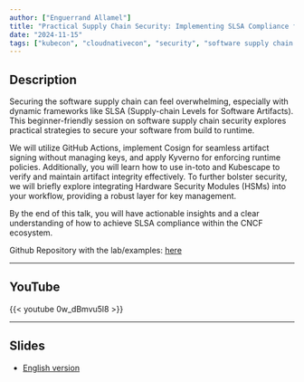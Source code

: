 ```yaml
---
author: ["Enguerrand Allamel"]
title: "Practical Supply Chain Security: Implementing SLSA Compliance from Build to Runtime"
date: "2024-11-15"
tags: ["kubecon", "cloudnativecon", "security", "software supply chain security"]
---
```


## Description

Securing the software supply chain can feel overwhelming, especially with dynamic frameworks like SLSA (Supply-chain Levels for Software Artifacts). This beginner-friendly session on software supply chain security explores practical strategies to secure your software from build to runtime.

We will utilize GitHub Actions, implement Cosign for seamless artifact signing without managing keys, and apply Kyverno for enforcing runtime policies. Additionally, you will learn how to use in-toto and Kubescape to verify and maintain artifact integrity effectively. To further bolster security, we will briefly explore integrating Hardware Security Modules (HSMs) into your workflow, providing a robust layer for key management.

By the end of this talk, you will have actionable insights and a clear understanding of how to achieve SLSA compliance within the CNCF ecosystem.

Github Repository with the lab/examples: [here](https://github.com/AEnguerrand/kubecon-cloudnativecon-na-2024-supply-chain-security-lab)

---

## YouTube

{{< youtube 0w_dBmvu5l8 >}}

---

## Slides

- [English version](https://static.sched.com/hosted_files/kccncna2024/0b/Practical%20Supply%20Chain%20Security_%20Implementing%20SLSA%20Compliance%20from%20Build%20to%20Runtime.pdf.pdf?_gl=1*ofxe69*_gcl_au*MTQ0NDY1NjAyOC4xNzI2NDIyNTU5*FPAU*MTQ0NDY1NjAyOC4xNzI2NDIyNTU5)